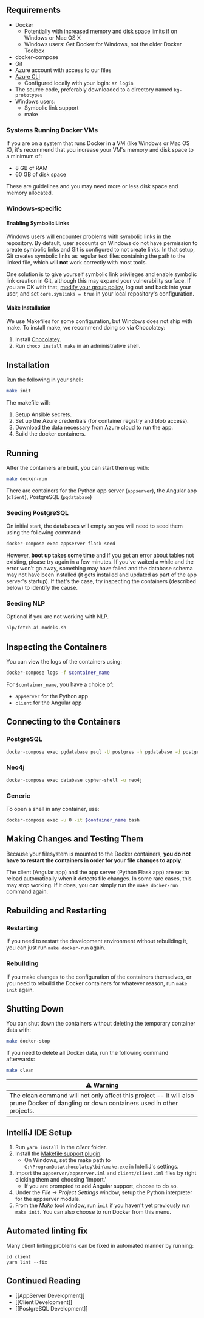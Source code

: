 ## Requirements

* Docker
  * Potentially with increased memory and disk space limits if on Windows or Mac OS X
  * Windows users: Get Docker for Windows, not the older Docker Toolbox
* docker-compose
* Git
* Azure account with access to our files
* [Azure CLI](https://docs.microsoft.com/en-us/cli/azure/install-azure-cli)
  * Configured locally with your login: ```az login```
* The source code, preferably downloaded to a directory named `kg-prototypes`
* Windows users:
  * Symbolic link support
  * make

### Systems Running Docker VMs

If you are on a system that runs Docker in a VM (like Windows or Mac OS X), it's recommend that you increase your VM's memory and disk space to a minimum of:

* 8 GB of RAM
* 60 GB of disk space

These are guidelines and you may need more or less disk space and memory allocated.

###  Windows-specific

#### Enabling Symbolic Links

Windows users will encounter problems with symbolic links in the repository. By default, user accounts on Windows do not have permission to create symbolic links and Git is configured to not create links. In that setup, Git creates symbolic links as regular text files containing the path to the linked file, which will **not** work correctly with most tools.

One solution is to give yourself symbolic link privileges and enable symbolic link creation in Git, although this may expand your vulnerability surface. If you are OK with that, [modify your group policy](https://docs.microsoft.com/en-us/windows/security/threat-protection/security-policy-settings/create-symbolic-links), log out and back into your user, and set `core.symlinks = true` in your local repository's configuration.

#### Make Installation

We use Makefiles for some configuration, but Windows does not ship with make. To install make, we recommend doing so via Chocolatey:

1. Install [Chocolatey](https://chocolatey.org/install).
2. Run `choco install make` in an administrative shell.

## Installation

Run the following in your shell:

```sh
make init
```

The makefile will:

1. Setup Ansible secrets.
2. Set up the Azure credentials (for container registry and blob access).
3. Download the data necessary from Azure cloud to run the app.
4. Build the docker containers.

## Running

After the containers are built, you can start them up with:

```sh
make docker-run
```

There are containers for the Python app server (`appserver`), the Angular app (`client`), PostgreSQL (`pgdatabase`)

### Seeding PostgreSQL

On initial start, the databases will empty so you will need to seed them using the following command:

```sh
docker-compose exec appserver flask seed
```

However, **boot up takes some time** and if you get an error about tables not existing, please try again in a few minutes. If you've waited a while and the error won't go away, something may have failed and the database schema may not have been installed (it gets installed and updated as part of the app server's startup). If that's the case, try inspecting the containers (described below) to identify the cause.

### Seeding NLP

Optional if you are not working with NLP.

```sh
nlp/fetch-ai-models.sh
```

## Inspecting the Containers

You can view the logs of the containers using:

```sh
docker-compose logs -f $container_name
```

For `$container_name`, you have a choice of:

* `appserver` for the Python app
* `client` for the Angular app

## Connecting to the Containers

### PostgreSQL

```sh
docker-compose exec pgdatabase psql -U postgres -h pgdatabase -d postgres
```

### Neo4j

```sh
docker-compose exec database cypher-shell -u neo4j
```

### Generic

To open a shell in any container, use:

```sh
docker-compose exec -u 0 -it $container_name bash
```

## Making Changes and Testing Them

Because your filesystem is mounted to the Docker containers, **you do not have to restart the containers in order for your file changes to apply**.

The client (Angular app) and the app server (Python Flask app) are set to reload automatically when it detects file changes. In some rare cases, this may stop working. If it does, you can simply run the `make docker-run` command again.

## Rebuilding and Restarting

### Restarting

If you need to restart the development environment without rebuilding it, you can just run `make docker-run` again.

### Rebuilding

If you make changes to the configuration of the containers themselves, or you need to rebuild the Docker containers for whatever reason, run `make init` again.

## Shutting Down

You can shut down the containers without deleting the temporary container data with:

```sh
make docker-stop
```

If you need to delete all Docker data, run the following command afterwards:

```sh
make clean
```

| ⚠ Warning                                                    |
| ------------------------------------------------------------ |
| The clean command will not only affect this project -- it will also prune Docker of dangling or down containers used in other projects. |

## IntelliJ IDE Setup

1. Run `yarn install` in the *client* folder.
2. Install the [Makefile support plugin](https://plugins.jetbrains.com/plugin/9333-makefile-support).
   * On Windows, set the make path to `C:\ProgramData\chocolatey\bin\make.exe` in IntelliJ's settings.
3. Import the `appserver/appserver.iml` and `client/client.iml` files by right clicking them and choosing 'Import.'
   - If you are prompted to add Angular support, choose to do so.
4. Under the *File* -> *Project Settings* window, setup the Python interpreter for the appserver module.
5. From the *Make* tool window, run `init` if you haven't yet previously run `make init`. You can also choose to run Docker from this menu.

## Automated linting fix

Many client linting problems can be fixed in automated manner by running:

```
cd client 
yarn lint --fix
```

## Continued Reading

* [[AppServer Development]]
* [[Client Development]]
* [[PostgreSQL Development]]
